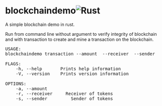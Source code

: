 # blockchaindemo![Rust](https://github.com/simonsso/blockchaindemo/workflows/Rust/badge.svg)
A simple blockchain demo in rust.

Run from command line without argument to verify integrity of blockchain and with transaction to create and mine a transaction on the blockchain.
<pre>
USAGE:
blockchaindemo transaction --amount <amount> --receiver <receiver> --sender <sender>

FLAGS:
    -h, --help       Prints help information
    -V, --version    Prints version information

OPTIONS:
    -a, --amount <amount>
    -r, --receiver <receiver>    Receiver of tokens
    -s, --sender <sender>        Sender of tokens
</pre>

